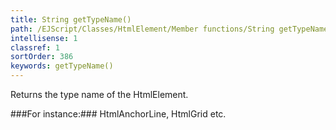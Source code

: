 ```yaml
---
title: String getTypeName()
path: /EJScript/Classes/HtmlElement/Member functions/String getTypeName()
intellisense: 1
classref: 1
sortOrder: 386
keywords: getTypeName()
---
```


Returns the type name of the HtmlElement.



###For instance:###
HtmlAnchorLine, HtmlGrid etc.


